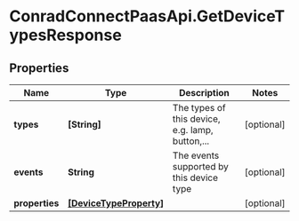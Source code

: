 # ConradConnectPaasApi.GetDeviceTypesResponse

## Properties
Name | Type | Description | Notes
------------ | ------------- | ------------- | -------------
**types** | **[String]** | The types of this device, e.g. lamp, button,... | [optional] 
**events** | **String** | The events supported by this device type | [optional] 
**properties** | [**[DeviceTypeProperty]**](DeviceTypeProperty.md) |  | [optional] 
